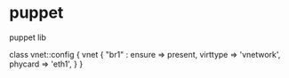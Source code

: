 # puppet
puppet lib




class vnet::config {
	vnet { "br1" :
		ensure		=> present,
		virttype	=> 'vnetwork',
		phycard		=> 'eth1',
	}
}
